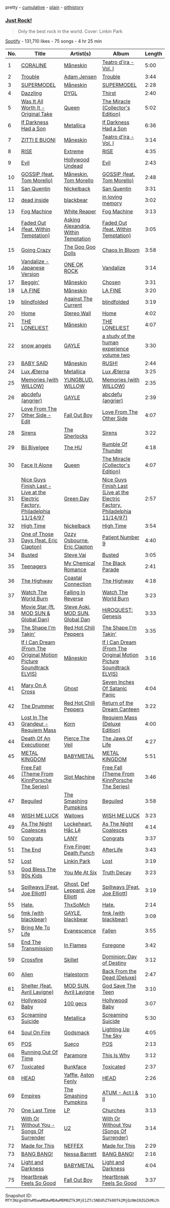 pretty - [cumulative](/playlists/cumulative/37i9dQZF1DX2IvZJK5xwFt.md) - [plain](/playlists/plain/37i9dQZF1DX2IvZJK5xwFt) - [githistory](https://github.githistory.xyz/mackorone/spotify-playlist-archive/blob/main/playlists/plain/37i9dQZF1DX2IvZJK5xwFt)

### [Just Rock!](https://open.spotify.com/playlist/37i9dQZF1DX2IvZJK5xwFt)

> Only the best rock in the world\. Cover: Linkin Park

[Spotify](https://open.spotify.com/user/spotify) - 131,710 likes - 75 songs - 4 hr 25 min

| No. | Title | Artist(s) | Album | Length |
|---|---|---|---|---|
| 1 | [CORALINE](https://open.spotify.com/track/7HMz8o0m7ASQ3ImFPfhWTY) | [Måneskin](https://open.spotify.com/artist/0lAWpj5szCSwM4rUMHYmrr) | [Teatro d'ira \- Vol\. I](https://open.spotify.com/album/7KF1Ain9mYYlg5M46g0i4A) | 5:00 |
| 2 | [Trouble](https://open.spotify.com/track/2QPW157Ms76KiW8rByD73h) | [Adam Jensen](https://open.spotify.com/artist/7ymrIsmp4vE7vAtcS12J4D) | [Trouble](https://open.spotify.com/album/00joypS8k7ckow4zx2whRL) | 3:44 |
| 3 | [SUPERMODEL](https://open.spotify.com/track/63WuQOXohQIxOxIFA2K7bR) | [Måneskin](https://open.spotify.com/artist/0lAWpj5szCSwM4rUMHYmrr) | [SUPERMODEL](https://open.spotify.com/album/5jhbLeXH1a3SRSOg84GSUn) | 2:28 |
| 4 | [Dazzling](https://open.spotify.com/track/12KEEMtokPYmzVbUopkRBm) | [DYGL](https://open.spotify.com/artist/43kKsfG1eZSFW785NtHDYs) | [Thirst](https://open.spotify.com/album/2eLnAcGJgI4cdFlqjT25h1) | 2:40 |
| 5 | [Was It All Worth It \- Original Take](https://open.spotify.com/track/0Yjv0kWNGUgfyRTjcmou6w) | [Queen](https://open.spotify.com/artist/1dfeR4HaWDbWqFHLkxsg1d) | [The Miracle \(Collector's Edition\)](https://open.spotify.com/album/3CY1m3w0rn3MEiYrDEpiAv) | 5:02 |
| 6 | [If Darkness Had a Son](https://open.spotify.com/track/69HjtjyHuP8KJT7xBaUmtW) | [Metallica](https://open.spotify.com/artist/2ye2Wgw4gimLv2eAKyk1NB) | [If Darkness Had a Son](https://open.spotify.com/album/07wqwU4JaQl7XTWwfiAobb) | 6:36 |
| 7 | [ZITTI E BUONI](https://open.spotify.com/track/776AftMmFFAWUIEAb3lHhw) | [Måneskin](https://open.spotify.com/artist/0lAWpj5szCSwM4rUMHYmrr) | [Teatro d'ira \- Vol\. I](https://open.spotify.com/album/7KF1Ain9mYYlg5M46g0i4A) | 3:14 |
| 8 | [RISE](https://open.spotify.com/track/1Q99lciGepKxOoUO0JxDAh) | [Extreme](https://open.spotify.com/artist/6w7j5wQ5AI5OQYlcM15s2L) | [RISE](https://open.spotify.com/album/6SA6Ml0cEluSLl5NdqU0Bp) | 4:35 |
| 9 | [Evil](https://open.spotify.com/track/2huOPxihus7AAslKHs3mGc) | [Hollywood Undead](https://open.spotify.com/artist/0CEFCo8288kQU7mJi25s6E) | [Evil](https://open.spotify.com/album/5EdJlD6ASMACKDLhczcwhb) | 2:43 |
| 10 | [GOSSIP \(feat\. Tom Morello\)](https://open.spotify.com/track/4GvPlSOKfN7aXEuGW8zKUx) | [Måneskin](https://open.spotify.com/artist/0lAWpj5szCSwM4rUMHYmrr), [Tom Morello](https://open.spotify.com/artist/74NBPbyyftqJ4SpDZ4c1Ed) | [GOSSIP \(feat\. Tom Morello\)](https://open.spotify.com/album/6kHJE5xnpA6zncKOD70bS8) | 2:48 |
| 11 | [San Quentin](https://open.spotify.com/track/0nErfLIYBOb0DHE2jqAe6k) | [Nickelback](https://open.spotify.com/artist/6deZN1bslXzeGvOLaLMOIF) | [San Quentin](https://open.spotify.com/album/2oEamuLTW9IlUiDrZLAPMZ) | 3:31 |
| 12 | [dead inside](https://open.spotify.com/track/2Oo397nWzelAKMQBBIL8YI) | [blackbear](https://open.spotify.com/artist/2cFrymmkijnjDg9SS92EPM) | [in loving memory](https://open.spotify.com/album/0ZvU2iSXtYxBeR9QzvHQau) | 3:02 |
| 13 | [Fog Machine](https://open.spotify.com/track/2oLMRpIzmWXJAI1oEuSqsc) | [White Reaper](https://open.spotify.com/artist/75klPfIVnyYcyEGaicRUSF) | [Fog Machine](https://open.spotify.com/album/4G37xdusxvyZqLXUDpeUs7) | 3:13 |
| 14 | [Faded Out \(feat\. Within Temptation\)](https://open.spotify.com/track/5l4DU5tgUtLqFSxir6y0dp) | [Asking Alexandria](https://open.spotify.com/artist/1caBfBEapzw8z2Qz9q0OaQ), [Within Temptation](https://open.spotify.com/artist/3hE8S8ohRErocpkY7uJW4a) | [Faded Out \(feat\. Within Temptation\)](https://open.spotify.com/album/0i4ilwdkroLzNxb3SD0SjW) | 3:05 |
| 15 | [Going Crazy](https://open.spotify.com/track/4roPy7UCHujegMBkutBawy) | [The Goo Goo Dolls](https://open.spotify.com/artist/2sil8z5kiy4r76CRTXxBCA) | [Chaos In Bloom](https://open.spotify.com/album/2uHbskNXxJFARyl686aN6T) | 3:58 |
| 16 | [Vandalize \- Japanese Version](https://open.spotify.com/track/2nuDirYeA0wsYcFMgC7L8E) | [ONE OK ROCK](https://open.spotify.com/artist/7k73EtZwoPs516ZxE72KsO) | [Vandalize](https://open.spotify.com/album/457jZPSKtrWepu8RKsHG1a) | 3:14 |
| 17 | [Beggin'](https://open.spotify.com/track/3Wrjm47oTz2sjIgck11l5e) | [Måneskin](https://open.spotify.com/artist/0lAWpj5szCSwM4rUMHYmrr) | [Chosen](https://open.spotify.com/album/2qJw6w5XwQO0PQlSWPu7Tw) | 3:31 |
| 18 | [LA FINE](https://open.spotify.com/track/6DPE8tGV9lzKALNnvuY9dS) | [Måneskin](https://open.spotify.com/artist/0lAWpj5szCSwM4rUMHYmrr) | [LA FINE](https://open.spotify.com/album/5eZ98aKCgAQmEYNtueCoJK) | 3:20 |
| 19 | [blindfolded](https://open.spotify.com/track/2yH6eL6f1Ada5MnmNpiPbr) | [Against The Current](https://open.spotify.com/artist/6yhD1KjhLxIETFF7vIRf8B) | [blindfolded](https://open.spotify.com/album/3JXhXZLWuq6noobhcwK22i) | 3:19 |
| 20 | [Home](https://open.spotify.com/track/3xJ5KDQcRxlIYgK4BgkxWM) | [Stereo Wall](https://open.spotify.com/artist/0kw7tMniMnrp9Pcr7vgDAm) | [Home](https://open.spotify.com/album/6z94VcjdDnMusQh3JWtnpX) | 4:02 |
| 21 | [THE LONELIEST](https://open.spotify.com/track/1Ame8XTX6QHY0l0ahqUhgv) | [Måneskin](https://open.spotify.com/artist/0lAWpj5szCSwM4rUMHYmrr) | [THE LONELIEST](https://open.spotify.com/album/1DFNeS38zvoPkx9wwMEwbc) | 4:07 |
| 22 | [snow angels](https://open.spotify.com/track/4tyD9sivpD8NGM8KEEabAl) | [GAYLE](https://open.spotify.com/artist/2VSHKHBTiXWplO8lxcnUC9) | [a study of the human experience volume two](https://open.spotify.com/album/4k9Mz7WO4U1rx3JIRF3iFz) | 3:30 |
| 23 | [BABY SAID](https://open.spotify.com/track/2KReCz1L5XkGIBhDncQ5VZ) | [Måneskin](https://open.spotify.com/artist/0lAWpj5szCSwM4rUMHYmrr) | [RUSH!](https://open.spotify.com/album/2KUaR4K36tSliwAoUA1gcs) | 2:44 |
| 24 | [Lux Æterna](https://open.spotify.com/track/3pwmJJRlr8nXNN9PFD18np) | [Metallica](https://open.spotify.com/artist/2ye2Wgw4gimLv2eAKyk1NB) | [Lux Æterna](https://open.spotify.com/album/7qxhxLR8oZN3LizPQ7z2cb) | 3:25 |
| 25 | [Memories \(with WILLOW\)](https://open.spotify.com/track/3LcMLFApeU9uCT8VCWEVjr) | [YUNGBLUD](https://open.spotify.com/artist/6Ad91Jof8Niiw0lGLLi3NW), [WILLOW](https://open.spotify.com/artist/3rWZHrfrsPBxVy692yAIxF) | [Memories \(with WILLOW\)](https://open.spotify.com/album/0OJD74cS6Isaf2iAdkGSOd) | 2:35 |
| 26 | [abcdefu \(angrier\)](https://open.spotify.com/track/1EQFOouqdKYdpbNoOHRVO2) | [GAYLE](https://open.spotify.com/artist/2VSHKHBTiXWplO8lxcnUC9) | [abcdefu \(angrier\)](https://open.spotify.com/album/23M1xUF2RoRSvXtpwQP4rJ) | 2:39 |
| 27 | [Love From The Other Side \- Edit](https://open.spotify.com/track/7Gm1XwQL5q72SX76nxuXtW) | [Fall Out Boy](https://open.spotify.com/artist/4UXqAaa6dQYAk18Lv7PEgX) | [Love From The Other Side](https://open.spotify.com/album/6zhsE8Z0CfH68FSjxJn0dD) | 4:07 |
| 28 | [Sirens](https://open.spotify.com/track/4eGua701gIqWxYrETSpHGK) | [The Sherlocks](https://open.spotify.com/artist/4SrofCfzlhtiKRAsMfBxV4) | [Sirens](https://open.spotify.com/album/2qqtSS2ug1CM1UncwBi66w) | 3:22 |
| 29 | [Bii Biyelgee](https://open.spotify.com/track/2m30WlnHkXQgUlQNyFizTL) | [The HU](https://open.spotify.com/artist/0b2B3PwcYzQAhuJacmcYgc) | [Rumble Of Thunder](https://open.spotify.com/album/5gqOvY9dUDP8JQygMUYPTn) | 4:18 |
| 30 | [Face It Alone](https://open.spotify.com/track/1b0sraww5e2cubW3K90kwf) | [Queen](https://open.spotify.com/artist/1dfeR4HaWDbWqFHLkxsg1d) | [The Miracle \(Collector's Edition\)](https://open.spotify.com/album/3CY1m3w0rn3MEiYrDEpiAv) | 4:07 |
| 31 | [Nice Guys Finish Last \- Live at the Electric Factory, Philadelphia 11/14/97](https://open.spotify.com/track/5lpnKms51XfMY4XZVNfZkp) | [Green Day](https://open.spotify.com/artist/7oPftvlwr6VrsViSDV7fJY) | [Nice Guys Finish Last \(Live at the Electric Factory, Philadelphia 11/14/97\)](https://open.spotify.com/album/4jeeRrN9SDSJ9kNqjxC52R) | 2:57 |
| 32 | [High Time](https://open.spotify.com/track/31fVD0q2ooBFCa2DT3PjBr) | [Nickelback](https://open.spotify.com/artist/6deZN1bslXzeGvOLaLMOIF) | [High Time](https://open.spotify.com/album/00neLJxSSvcyqcy97jviyn) | 3:54 |
| 33 | [One of Those Days \(feat\. Eric Clapton\)](https://open.spotify.com/track/2lcfGO79t1PqcXc2Mbxyd5) | [Ozzy Osbourne](https://open.spotify.com/artist/6ZLTlhejhndI4Rh53vYhrY), [Eric Clapton](https://open.spotify.com/artist/6PAt558ZEZl0DmdXlnjMgD) | [Patient Number 9](https://open.spotify.com/album/4u1LXToDGOdhDDf4c9zeqb) | 4:40 |
| 34 | [Busted](https://open.spotify.com/track/1Kx10134Xi9QGqrCoLZ6wM) | [Steve Vai](https://open.spotify.com/artist/32Jb1X3wSmmoHj2epZReZA) | [Busted](https://open.spotify.com/album/33P1z1j2GkaLEKLgTFzwpN) | 3:05 |
| 35 | [Teenagers](https://open.spotify.com/track/7j31rVgGX9Q2blT92VBEA0) | [My Chemical Romance](https://open.spotify.com/artist/7FBcuc1gsnv6Y1nwFtNRCb) | [The Black Parade](https://open.spotify.com/album/0FZK97MXMm5mUQ8mtudjuK) | 2:41 |
| 36 | [The Highway](https://open.spotify.com/track/7eK5nb0BmlC1po51JJvL6L) | [Coastal Connection](https://open.spotify.com/artist/2H8CvWr48vwlGvUFI4yw7z) | [The Highway](https://open.spotify.com/album/0EB61GvJX8UtO45zvw7dd1) | 4:18 |
| 37 | [Watch The World Burn](https://open.spotify.com/track/4CiVz4bw7X1zjCaJ5ZwxUS) | [Falling In Reverse](https://open.spotify.com/artist/2CmaKO2zEGJ1NWpS1yfVGz) | [Watch The World Burn](https://open.spotify.com/album/5SjHojBg6zfZHMqWYjFzFE) | 3:23 |
| 38 | [Movie Star \(ft\. MOD SUN & Global Dan\)](https://open.spotify.com/track/10X6ueKex7MGPXgt0ESpEs) | [Steve Aoki](https://open.spotify.com/artist/77AiFEVeAVj2ORpC85QVJs), [MOD SUN](https://open.spotify.com/artist/3u2R8st1bb6zfBqNWceRXG), [Global Dan](https://open.spotify.com/artist/1lzugG0lqNh9nP6Fp2zG3c) | [HiROQUEST: Genesis](https://open.spotify.com/album/68QeWSGSKSQKI0mpDkP7Lg) | 3:33 |
| 39 | [The Shape I'm Takin'](https://open.spotify.com/track/4UEMZFRrxVUkuMVaHhWoKQ) | [Red Hot Chili Peppers](https://open.spotify.com/artist/0L8ExT028jH3ddEcZwqJJ5) | [The Shape I'm Takin'](https://open.spotify.com/album/7D2jhStmJWw2u8DhMWnORp) | 3:35 |
| 40 | [If I Can Dream \(From The Original Motion Picture Soundtrack ELVIS\)](https://open.spotify.com/track/4yibMEwSzelLmFtyXwWwZs) | [Måneskin](https://open.spotify.com/artist/0lAWpj5szCSwM4rUMHYmrr) | [If I Can Dream \(From The Original Motion Picture Soundtrack ELVIS\)](https://open.spotify.com/album/5q021NVGXBp7c9QPpZnijt) | 3:16 |
| 41 | [Mary On A Cross](https://open.spotify.com/track/2HZLXBOnaSRhXStMLrq9fD) | [Ghost](https://open.spotify.com/artist/1Qp56T7n950O3EGMsSl81D) | [Seven Inches Of Satanic Panic](https://open.spotify.com/album/6eOWfFjfBPRsAW0ZS4sbaF) | 4:04 |
| 42 | [The Drummer](https://open.spotify.com/track/5KnqauuLF6qyZA9RzfeKxG) | [Red Hot Chili Peppers](https://open.spotify.com/artist/0L8ExT028jH3ddEcZwqJJ5) | [Return of the Dream Canteen](https://open.spotify.com/album/0KJc9ksnoJJsdpQxV3z5i1) | 3:22 |
| 43 | [Lost In The Grandeur \- Requiem Mass](https://open.spotify.com/track/1AEbkplFNpAzKS5HjC1Fu9) | [Korn](https://open.spotify.com/artist/3RNrq3jvMZxD9ZyoOZbQOD) | [Requiem Mass \(Deluxe Edition\)](https://open.spotify.com/album/4fN6xfIrXPX8SMgcFU4A6h) | 4:00 |
| 44 | [Death Of An Executioner](https://open.spotify.com/track/3x8NQJlgdzI5aWMVkB3BIp) | [Pierce The Veil](https://open.spotify.com/artist/4iJLPqClelZOBCBifm8Fzv) | [The Jaws Of Life](https://open.spotify.com/album/5Am1LFOFRwS94TaVzrFQwZ) | 4:27 |
| 45 | [METAL KINGDOM](https://open.spotify.com/track/5qL6RJj9Nj20DGAajzGAYi) | [BABYMETAL](https://open.spotify.com/artist/630wzNP2OL7fl4Xl0GnMWq) | [METAL KINGDOM](https://open.spotify.com/album/10aTpSUuXqxbhPJdo4kEyE) | 5:51 |
| 46 | [Free Fall \(Theme From KinnPorsche The Series\)](https://open.spotify.com/track/6MDtS6MzlIzGUjbC1rapa4) | [Slot Machine](https://open.spotify.com/artist/6TNTFjkJA8PhP16Ds7CZnz) | [Free Fall \(Theme From KinnPorsche The Series\)](https://open.spotify.com/album/7svgXSmQuVYYecwHej48Pw) | 3:46 |
| 47 | [Beguiled](https://open.spotify.com/track/6rBiMyaGB1ZJQnxb01FkPG) | [The Smashing Pumpkins](https://open.spotify.com/artist/40Yq4vzPs9VNUrIBG5Jr2i) | [Beguiled](https://open.spotify.com/album/582taizXGzfl1ALsX6Busl) | 3:58 |
| 48 | [WISH ME LUCK](https://open.spotify.com/track/3jOguPISqOdYbXW3AEfaIi) | [Wallows](https://open.spotify.com/artist/0NIPkIjTV8mB795yEIiPYL) | [WISH ME LUCK](https://open.spotify.com/album/2WQyNqZQwbO16FHAr6vVZS) | 3:23 |
| 49 | [As The Night Coalesces](https://open.spotify.com/track/6rQbBPBwt8UBDLTrc4RoT3) | [Lockeheart](https://open.spotify.com/artist/2JcsjQjqf2XWY0tkwDtblL), [Hắc Lệ](https://open.spotify.com/artist/5AX4LOJJ5MIPig6fULZo77) | [As The Night Coalesces](https://open.spotify.com/album/3hT0xU7WrQLxBtzSXkzjys) | 4:14 |
| 50 | [Congrats](https://open.spotify.com/track/3pJMOvec8R8OKzEmB9PRJD) | [LANY](https://open.spotify.com/artist/49tQo2QULno7gxHutgccqF) | [Congrats](https://open.spotify.com/album/0URAkeg7psYrEr9Qj0KTIL) | 3:37 |
| 51 | [The End](https://open.spotify.com/track/6hbAVcAB0mQVXMPubZnwuL) | [Five Finger Death Punch](https://open.spotify.com/artist/5t28BP42x2axFnqOOMg3CM) | [AfterLife](https://open.spotify.com/album/2xO5zlCGNyap7Jx1ED3HgG) | 3:43 |
| 52 | [Lost](https://open.spotify.com/track/373gDROnujxNTFa1FojYIl) | [Linkin Park](https://open.spotify.com/artist/6XyY86QOPPrYVGvF9ch6wz) | [Lost](https://open.spotify.com/album/7bN4OM5mtWq0UrAxdN6qMC) | 3:19 |
| 53 | [God Bless The 90s Kids](https://open.spotify.com/track/19UJqP2jQuFEjQ5i7cxLd2) | [You Me At Six](https://open.spotify.com/artist/1kNQXvepPjaPgUfeDAF2h6) | [Truth Decay](https://open.spotify.com/album/4lXFVUD20Jim7r4U1sBY3D) | 3:23 |
| 54 | [Spillways \[Feat\. Joe Elliott\]](https://open.spotify.com/track/720C8mWrqRdh1zYBGqLj9p) | [Ghost](https://open.spotify.com/artist/1Qp56T7n950O3EGMsSl81D), [Def Leppard](https://open.spotify.com/artist/6H1RjVyNruCmrBEWRbD0VZ), [Joe Elliott](https://open.spotify.com/artist/5Nbg0g30EwMpYD6jQ2xcfX) | [Spillways \[Feat\. Joe Elliott\]](https://open.spotify.com/album/1aMqVnl2zFenUsGrlYMc91) | 3:19 |
| 55 | [Hate.](https://open.spotify.com/track/2XynYulas10Wmef4Gqrxw9) | [ThxSoMch](https://open.spotify.com/artist/4MvZhE1iuzttcoyepkpfdF) | [Hate.](https://open.spotify.com/album/58Wux1agKhGHX31vtdmKsV) | 2:14 |
| 56 | [fmk \(with blackbear\)](https://open.spotify.com/track/1hhMX7QQIhBsXjFmTK7owB) | [GAYLE](https://open.spotify.com/artist/2VSHKHBTiXWplO8lxcnUC9), [blackbear](https://open.spotify.com/artist/2cFrymmkijnjDg9SS92EPM) | [fmk \(with blackbear\)](https://open.spotify.com/album/2JATwGH1Izmuu47IcnfzSO) | 3:09 |
| 57 | [Bring Me To Life](https://open.spotify.com/track/0COqiPhxzoWICwFCS4eZcp) | [Evanescence](https://open.spotify.com/artist/5nGIFgo0shDenQYSE0Sn7c) | [Fallen](https://open.spotify.com/album/02w1xMzzdF2OJxTeh1basm) | 3:55 |
| 58 | [End The Transmission](https://open.spotify.com/track/7icbQ9Y2IQbI8CgXQCzA8c) | [In Flames](https://open.spotify.com/artist/57ylwQTnFnIhJh4nu4rxCs) | [Foregone](https://open.spotify.com/album/1IqQ6UX3hzJLVXtRmui4w3) | 3:42 |
| 59 | [Crossfire](https://open.spotify.com/track/4bwvPbiPCsjyMZc6W4VPA2) | [Skillet](https://open.spotify.com/artist/49bzE5vRBRIota4qeHtQM8) | [Dominion: Day of Destiny](https://open.spotify.com/album/0yppsQTW8pACnrnH75Rvhv) | 3:12 |
| 60 | [Alien](https://open.spotify.com/track/5hJPRHP2VJxJ24Zg1Tlbn3) | [Halestorm](https://open.spotify.com/artist/6om12Ev5ppgoMy3OYSoech) | [Back From the Dead \(Deluxe\)](https://open.spotify.com/album/4o4YBwtC9qWnEUssNaPzuW) | 2:47 |
| 61 | [Shelter \(feat\. Avril Lavigne\)](https://open.spotify.com/track/62pC4mgtn2CwTxEHVbCCvn) | [MOD SUN](https://open.spotify.com/artist/3u2R8st1bb6zfBqNWceRXG), [Avril Lavigne](https://open.spotify.com/artist/0p4nmQO2msCgU4IF37Wi3j) | [God Save The Teen](https://open.spotify.com/album/2nGoq5bReMW1NvKsbjoCBw) | 3:10 |
| 62 | [Hollywood Baby](https://open.spotify.com/track/48ElaQLYuOaybqagIlPxpU) | [100 gecs](https://open.spotify.com/artist/6PfSUFtkMVoDkx4MQkzOi3) | [Hollywood Baby](https://open.spotify.com/album/1jI6gq10WSeAv4MdTaRq7N) | 3:07 |
| 63 | [Screaming Suicide](https://open.spotify.com/track/6ZCh9hBeFzMIPycRnyPqZT) | [Metallica](https://open.spotify.com/artist/2ye2Wgw4gimLv2eAKyk1NB) | [Screaming Suicide](https://open.spotify.com/album/5RuyqGjhakCG2teiB6VkaC) | 5:30 |
| 64 | [Soul On Fire](https://open.spotify.com/track/2u89RsYYNCCXwNvHgTnzmf) | [Godsmack](https://open.spotify.com/artist/6gZq1Q6bdOxsUPUG1TaFbF) | [Lighting Up The Sky](https://open.spotify.com/album/5puvjdeWFxlB0P1222trxX) | 4:05 |
| 65 | [POS](https://open.spotify.com/track/2dGj0K0iIrgb3ie1QSLtSL) | [Sueco](https://open.spotify.com/artist/4iDroUFo89Y7YBsdDTBmTD) | [POS](https://open.spotify.com/album/0zS7Tn6JbtibKKAHabrjA5) | 2:13 |
| 66 | [Running Out Of Time](https://open.spotify.com/track/5NRtdsFFlmyE8qDMgS08PE) | [Paramore](https://open.spotify.com/artist/74XFHRwlV6OrjEM0A2NCMF) | [This Is Why](https://open.spotify.com/album/6tG8sCK4htJOLjlWwb7gZB) | 3:12 |
| 67 | [Toxicated](https://open.spotify.com/track/0qB6ZydAb7ibLHNAf6mlRE) | [Bunkface](https://open.spotify.com/artist/70B8WzgEFajrIE820yi08H) | [Toxicated](https://open.spotify.com/album/2SFr2FJjkU6sbkKUFtfBmr) | 2:37 |
| 68 | [HEAD](https://open.spotify.com/track/2wSRjC6eRqtA2ak81IrT8v) | [Yaffle](https://open.spotify.com/artist/2BbGifSrMGEgvUXLypUWzV), [Aston Fenly](https://open.spotify.com/artist/23RT2uLMNqIl3RkddKTAF6) | [HEAD](https://open.spotify.com/album/2AD1whY87iLPxZaWs8Kd4Y) | 2:26 |
| 69 | [Empires](https://open.spotify.com/track/6W2PWC5H7FSG3fdWc70EgZ) | [The Smashing Pumpkins](https://open.spotify.com/artist/40Yq4vzPs9VNUrIBG5Jr2i) | [ATUM \- Act I & II](https://open.spotify.com/album/2ZagNJdDOXRHe3W5f4ov4W) | 3:10 |
| 70 | [One Last Time](https://open.spotify.com/track/3Yr7P9agDOwYOWjJVHd5oi) | [LP](https://open.spotify.com/artist/0J7U24vlOOIeMpuaO6Q85A) | [Churches](https://open.spotify.com/album/3zCRGOg6XKOtJAsvZPSiHG) | 3:13 |
| 71 | [With Or Without You \- Songs Of Surrender](https://open.spotify.com/track/5Ian7OWpp9bX9pHOR9RCKx) | [U2](https://open.spotify.com/artist/51Blml2LZPmy7TTiAg47vQ) | [With Or Without You \(Songs Of Surrender\)](https://open.spotify.com/album/40kPzNF9s62EifVGAhqDL0) | 3:14 |
| 72 | [Made for This](https://open.spotify.com/track/7treOsBGFjH7NI7xGAA6OW) | [NEFFEX](https://open.spotify.com/artist/3z97WMRi731dCvKklIf2X6) | [Made for This](https://open.spotify.com/album/40YpVheniI00eule8IJybn) | 2:29 |
| 73 | [BANG BANG!](https://open.spotify.com/track/2YiQL9Aa4PmGF8oMFADzzA) | [Nessa Barrett](https://open.spotify.com/artist/7pwufEBGfggjoI8twqlsmQ) | [BANG BANG!](https://open.spotify.com/album/4YmjnqegnwZ18ruZjdJsIH) | 2:16 |
| 74 | [Light and Darkness](https://open.spotify.com/track/0olkiWqNuL76Zul02kqS0o) | [BABYMETAL](https://open.spotify.com/artist/630wzNP2OL7fl4Xl0GnMWq) | [Light and Darkness](https://open.spotify.com/album/3WDhH38G6iRALKLUjM20VL) | 4:04 |
| 75 | [Heartbreak Feels So Good](https://open.spotify.com/track/0Rw35DKIumkbbMC7XPOn5r) | [Fall Out Boy](https://open.spotify.com/artist/4UXqAaa6dQYAk18Lv7PEgX) | [Heartbreak Feels So Good](https://open.spotify.com/album/5GwtecGz0FCy9onGWtrVRS) | 3:37 |

Snapshot ID: `MTY3NzgxODYwMSwwMDAwMDAwMDM0ZTk3MjE1ZTc5NDdhZTk0OTk2MjQzNmI0ZGZkMGJh`
